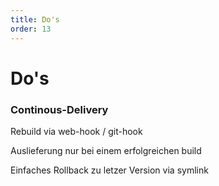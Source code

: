 ```yaml
---
title: Do's
order: 13
---
```


# Do's

### Continous-Delivery

<!-- slide:start -->
Rebuild via web-hook / git-hook
<!-- slide:end -->

<!-- slide:start -->
Auslieferung nur bei einem erfolgreichen build
<!-- slide:end -->

<!-- slide:start -->
Einfaches Rollback zu letzer Version via symlink
<!-- slide:end -->
